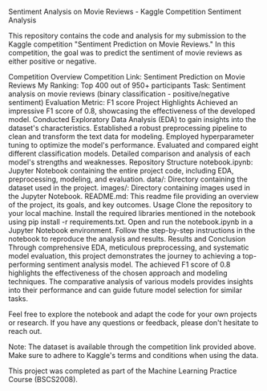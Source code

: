 Sentiment Analysis on Movie Reviews - Kaggle Competition
Sentiment Analysis

This repository contains the code and analysis for my submission to the Kaggle competition "Sentiment Prediction on Movie Reviews." In this competition, the goal was to predict the sentiment of movie reviews as either positive or negative.

Competition Overview
Competition Link: Sentiment Prediction on Movie Reviews
My Ranking: Top 400 out of 950+ participants
Task: Sentiment analysis on movie reviews (binary classification - positive/negative sentiment)
Evaluation Metric: F1 score
Project Highlights
Achieved an impressive F1 score of 0.8, showcasing the effectiveness of the developed model.
Conducted Exploratory Data Analysis (EDA) to gain insights into the dataset's characteristics.
Established a robust preprocessing pipeline to clean and transform the text data for modeling.
Employed hyperparameter tuning to optimize the model's performance.
Evaluated and compared eight different classification models.
Detailed comparison and analysis of each model's strengths and weaknesses.
Repository Structure
notebook.ipynb: Jupyter Notebook containing the entire project code, including EDA, preprocessing, modeling, and evaluation.
data/: Directory containing the dataset used in the project.
images/: Directory containing images used in the Jupyter Notebook.
README.md: This readme file providing an overview of the project, its goals, and key outcomes.
Usage
Clone the repository to your local machine.
Install the required libraries mentioned in the notebook using pip install -r requirements.txt.
Open and run the notebook.ipynb in a Jupyter Notebook environment.
Follow the step-by-step instructions in the notebook to reproduce the analysis and results.
Results and Conclusion
Through comprehensive EDA, meticulous preprocessing, and systematic model evaluation, this project demonstrates the journey to achieving a top-performing sentiment analysis model. The achieved F1 score of 0.8 highlights the effectiveness of the chosen approach and modeling techniques. The comparative analysis of various models provides insights into their performance and can guide future model selection for similar tasks.

Feel free to explore the notebook and adapt the code for your own projects or research. If you have any questions or feedback, please don't hesitate to reach out.

Note: The dataset is available through the competition link provided above. Make sure to adhere to Kaggle's terms and conditions when using the data.

This project was completed as part of the Machine Learning Practice Course (BSCS2008).
